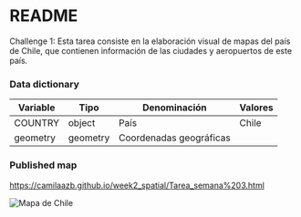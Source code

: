 # README
Challenge 1:
Esta tarea consiste en la elaboración visual de mapas del país de Chile, que contienen información de las ciudades y aeropuertos de este país. 

### Data dictionary 

| Variable     | Tipo    | Denominación                            | Valores                               |
|--------------|----------|-----------------------------------------|-------------------------------------------|
| COUNTRY      | object   | País                                    |     Chile                                 |
| geometry    | geometry  | Coordenadas geográficas                  |                                           |


### Published map
https://camilaazb.github.io/week2_spatial/Tarea_semana%203.html 

![Mapa de Chile](data/mapa_de_chile.png)
